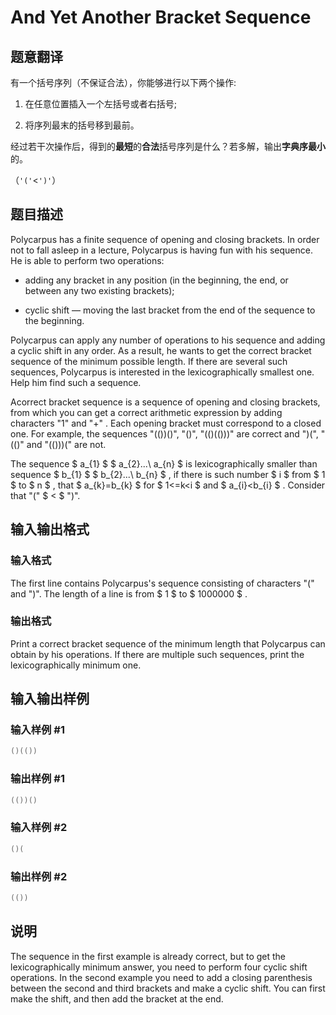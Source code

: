 # And Yet Another Bracket Sequence

## 题意翻译

有一个括号序列（不保证合法），你能够进行以下两个操作:

1. 在任意位置插入一个左括号或者右括号;

2. 将序列最末的括号移到最前。

经过若干次操作后，得到的**最短**的**合法**括号序列是什么？若多解，输出**字典序最小**的。

（`'('`<`')'`）

## 题目描述

Polycarpus has a finite sequence of opening and closing brackets. In order not to fall asleep in a lecture, Polycarpus is having fun with his sequence. He is able to perform two operations:

- adding any bracket in any position (in the beginning, the end, or between any two existing brackets);

- cyclic shift — moving the last bracket from the end of the sequence to the beginning.

Polycarpus can apply any number of operations to his sequence and adding a cyclic shift in any order. As a result, he wants to get the correct bracket sequence of the minimum possible length. If there are several such sequences, Polycarpus is interested in the lexicographically smallest one. Help him find such a sequence.

Acorrect bracket sequence is a sequence of opening and closing brackets, from which you can get a correct arithmetic expression by adding characters "1" and "+" . Each opening bracket must correspond to a closed one. For example, the sequences "(())()", "()", "(()(()))" are correct and ")(", "(()" and "(()))(" are not.

The sequence $ a_{1} $ $ a_{2}...\ a_{n} $ is lexicographically smaller than sequence $ b_{1} $ $ b_{2}...\ b_{n} $ , if there is such number $ i $ from $ 1 $ to $ n $ , that $ a_{k}=b_{k} $ for $ 1<=k&lt;i $ and $ a_{i}&lt;b_{i} $ . Consider that "(" $ &lt; $ ")".

## 输入输出格式

### 输入格式

The first line contains Polycarpus's sequence consisting of characters "(" and ")". The length of a line is from $ 1 $ to $ 1000000 $ .

### 输出格式

Print a correct bracket sequence of the minimum length that Polycarpus can obtain by his operations. If there are multiple such sequences, print the lexicographically minimum one.

## 输入输出样例

### 输入样例 #1

```cpp
()(())

```
### 输出样例 #1

```cpp
(())()
```


### 输入样例 #2

```cpp
()(

```
### 输出样例 #2

```cpp
(())
```


## 说明

The sequence in the first example is already correct, but to get the lexicographically minimum answer, you need to perform four cyclic shift operations. In the second example you need to add a closing parenthesis between the second and third brackets and make a cyclic shift. You can first make the shift, and then add the bracket at the end.

